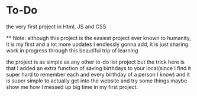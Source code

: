 # To-Do
the very first project in Html, JS and CSS

** Note:
although this project is the easiest project ever known to humanity, it is my first and a lot more updates I endlessly gonna add, it is just sharing work in progress through this beautiful trip of learning

the project is as simple as any other to-do list project but the trick here is that I added an extra function of saving birthdays to your local(since I find it super hard to remember each and every birthday of a person I know) and it is super simple to 
actually get into the website and try some things maybe show me how I messed up big time in my first project.
